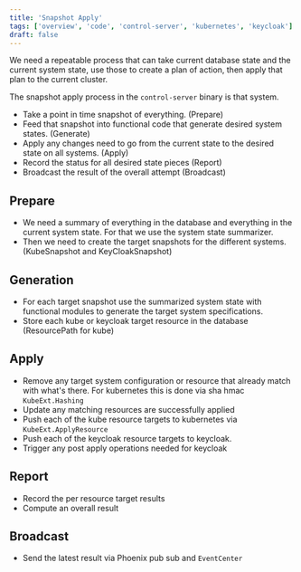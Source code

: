 ```yaml
---
title: 'Snapshot Apply'
tags: ['overview', 'code', 'control-server', 'kubernetes', 'keycloak']
draft: false
---
```


We need a repeatable process that can take current database state and the
current system state, use those to create a plan of action, then apply that plan
to the current cluster.

The snapshot apply process in the `control-server` binary is that system.

- Take a point in time snapshot of everything. (Prepare)
- Feed that snapshot into functional code that generate desired system states.
  (Generate)
- Apply any changes need to go from the current state to the desired state on
  all systems. (Apply)
- Record the status for all desired state pieces (Report)
- Broadcast the result of the overall attempt (Broadcast)

## Prepare

- We need a summary of everything in the database and everything in the current
  system state. For that we use the system state summarizer.
- Then we need to create the target snapshots for the different systems.
  (KubeSnapshot and KeyCloakSnapshot)

## Generation

- For each target snapshot use the summarized system state with functional
  modules to generate the target system specifications.
- Store each kube or keycloak target resource in the database (ResourcePath for
  kube)

## Apply

- Remove any target system configuration or resource that already match with
  what's there. For kubernetes this is done via sha hmac `KubeExt.Hashing`
- Update any matching resources are successfully applied
- Push each of the kube resource targets to kubernetes via
  `KubeExt.ApplyResource`
- Push each of the keycloak resource targets to keycloak.
- Trigger any post apply operations needed for keycloak

## Report

- Record the per resource target results
- Compute an overall result

## Broadcast

- Send the latest result via Phoenix pub sub and `EventCenter`
